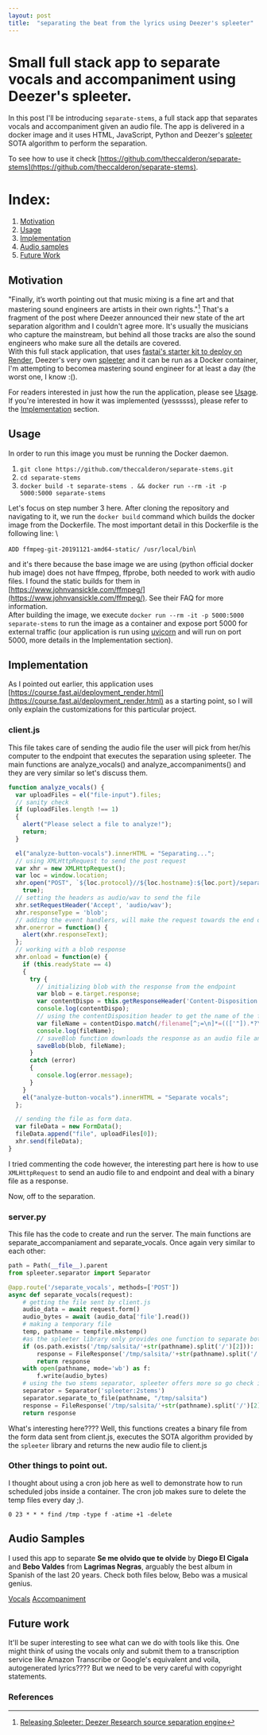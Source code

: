 ```yaml
---
layout: post
title:  "separating the beat from the lyrics using Deezer's spleeter"
---
```


# Small full stack app to separate vocals and accompaniment using Deezer's spleeter.

In this post I'll be introducing `separate-stems`, a full stack app that separates vocals and accompaniment given an audio file. The app is delivered in a docker image and it uses HTML, JavaScript, Python and Deezer's [spleeter](https://deezer.io/releasing-spleeter-deezer-r-d-source-separation-engine-2b88985e797e) SOTA algorithm to perform the separation.

To see how to use it check [https://github.com/theccalderon/separate-stems](https://github.com/theccalderon/separate-stems).

# Index:
1. [Motivation](#motivation)
2. [Usage](#usage)
3. [Implementation](#implementation)
4. [Audio samples](#example)
5. [Future Work](#futurework)

## Motivation<a name="motivation"></a>

"Finally, it’s worth pointing out that music mixing is a fine art and that mastering sound engineers are artists in their own rights."[^fn] That's a fragment of the post where Deezer announced their new state of the art separation algorithm and I couldn't agree more. It's usually the musicians who capture the mainstream, but behind all those tracks are also the sound engineers who make sure all the details are covered.\
With this full stack application, that uses [fastai's starter kit to deploy on Render](https://course.fast.ai/deployment_render.html), Deezer's very own [spleeter](https://github.com/deezer/spleeter) and it can be run as a Docker container, I'm attempting to becomea mastering sound engineer for at least a day (the worst one, I know :().

For readers interested in just how the run the application, please see [Usage](#usage). If you're interested in how it was implemented (yessssss), please refer to the [Implementation](#implementation) section.

## Usage <a name="usage"></a>

In order to run this image you must be running the Docker daemon.

1. `git clone https://github.com/theccalderon/separate-stems.git`
2. `cd separate-stems`
3. `docker build -t separate-stems . && docker run --rm -it -p 5000:5000 separate-stems`
 
Let's focus on step number 3 here. After cloning the repository and navigating to it, we run the `docker build` command which builds the docker image from the Dockerfile. The most important detail in this Dockerfile is the following line: \

`ADD ffmpeg-git-20191121-amd64-static/ /usr/local/bin`\

and it's there because the base image we are using (python official docker hub image) does not have ffmpeg, ffprobe, both needed to work with audio files. I found the static builds for them in [https://www.johnvansickle.com/ffmpeg/](https://www.johnvansickle.com/ffmpeg/). See their FAQ for more information.\
After building the image, we execute `docker run --rm -it -p 5000:5000 separate-stems` to run the image as a container and expose port 5000 for external traffic (our application is run using [uvicorn](https://www.uvicorn.org/) and will run on port 5000, more details in the Implementation section).

## Implementation <a name="implementation"></a>

As I pointed out earlier, this application uses [https://course.fast.ai/deployment_render.html](https://course.fast.ai/deployment_render.html) as a starting point, so I will only explain the customizations for this particular project.

### client.js

This file takes care of sending the audio file the user will pick from her/his computer to the endpoint that executes the separation using spleeter. The main functions are analyze_vocals() and analyze_accompaniments() and they are very similar so let's discuss them.

```javascript
function analyze_vocals() {
  var uploadFiles = el("file-input").files;
  // sanity check
  if (uploadFiles.length !== 1) 
  {
    alert("Please select a file to analyze!");
    return;
  }

  el("analyze-button-vocals").innerHTML = "Separating...";
  // using XMLHttpRequest to send the post request
  var xhr = new XMLHttpRequest();
  var loc = window.location;
  xhr.open("POST", `${loc.protocol}//${loc.hostname}:${loc.port}/separate_vocals`,
    true);
  // setting the headers as audio/wav to send the file
  xhr.setRequestHeader('Accept', 'audio/wav');
  xhr.responseType = 'blob';
  // adding the event handlers, will make the request towards the end of thsi function.
  xhr.onerror = function() {
    alert(xhr.responseText);
  };
  // working with a blob response
  xhr.onload = function(e) {
    if (this.readyState == 4) 
    {
      try {
        // initializing blob with the response from the endpoint
        var blob = e.target.response;
        var contentDispo = this.getResponseHeader('Content-Disposition');
        console.log(contentDispo);
        // using the contentDisposition header to get the name of the file being sent as a response.
        var fileName = contentDispo.match(/filename[^;=\n]*=((['"]).*?\2|[^;\n]*)/)[1];
        console.log(fileName);
        // saveBlob function downloads the response as an audio file and saves it in your computer.
        saveBlob(blob, fileName);
      }
      catch (error)
      {
        console.log(error.message);
      }
    }
    el("analyze-button-vocals").innerHTML = "Separate vocals";
  };

  // sending the file as form data.
  var fileData = new FormData();
  fileData.append("file", uploadFiles[0]);
  xhr.send(fileData);
}
```

I tried commenting the code however, the interesting part here is how to use `XMLHttpRequest` to send an audio file to and endpoint and deal with a binary file as a response.

Now, off to the separation.

### server.py

This file has the code to create and run the server. The main functions are separate_accompaniament and separate_vocals. Once again very similar to each other:

```python
path = Path(__file__).parent
from spleeter.separator import Separator

@app.route('/separate_vocals', methods=['POST'])
async def separate_vocals(request):
    # getting the file sent by client.js
    audio_data = await request.form()
    audio_bytes = await (audio_data['file'].read())
    # making a temporary file
    temp, pathname = tempfile.mkstemp()
    #as the spleeter library only provides one function to separate both the vocals and accompaniment, we need to check if the same file has been submitted before in order to save time and just grab the existing file already.
    if (os.path.exists('/tmp/salsita/'+str(pathname).split('/')[2])):
        response = FileResponse('/tmp/salsita/'+str(pathname).split('/')[2]+'/vocals.wav', media_type = 'audio/wav',filename='vocals.wav')
        return response    
    with open(pathname, mode='wb') as f:
        f.write(audio_bytes)
    # using the two stems separator, spleeter offers more so go check it out!
    separator = Separator('spleeter:2stems')
    separator.separate_to_file(pathname, "/tmp/salsita")
    response = FileResponse('/tmp/salsita/'+str(pathname).split('/')[2]+'/vocals.wav', media_type = 'audio/wav',filename='vocals.wav')
    return response
```

What's interesting here???? Well, this functions creates a binary file from the form data sent from client.js, executes the SOTA algorithm provided by the `spleeter` library and returns the new audio file to client.js

### Other things to point out.

I thought about using a cron job here as well to demonstrate how to run scheduled jobs inside a container. The cron job makes sure to delete the temp files every day ;).

`0 23 * * * find /tmp -type f -atime +1 -delete`

## Audio Samples <a name="example"></a>

I used this app to separate **Se me olvido que te olvide** by **Diego El Cigala** and **Bebo Valdes** from **Lagrimas Negras**, arguably the best album in Spanish of the last 20 years. Check both files below, Bebo was a musical genius. 

[Vocals](https://separate-stems.s3.amazonaws.com/vocals.wav)
[Accompaniment](https://separate-stems.s3.amazonaws.com/vocals.wav)

## Future work <a name="futurework"></a>

It'll be super interesting to see what can we do with tools like this. One might think of using the vocals only and submit them to a transcription service like Amazon Transcribe or Google's equivalent and voila, autogenerated lyrics???? But we need to be very careful with copyright statements.

### References
[^fn]: [Releasing Spleeter: Deezer Research source separation engine](https://deezer.io/releasing-spleeter-deezer-r-d-source-separation-engine-2b88985e797e)